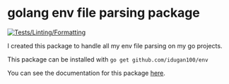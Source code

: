 # golang env file parsing package
[![Tests/Linting/Formatting](https://github.com/idugan100/env/actions/workflows/main.yml/badge.svg)](https://github.com/idugan100/env/actions/workflows/main.yml)

I created this package to handle all my env file parsing on my go projects.

This package can be installed with ```go get github.com/idugan100/env```

You can see the documentation for this package [here](pkg.go.dev/github.com/idugan100/env).
